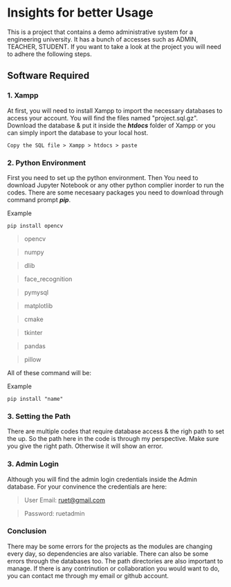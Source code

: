 #  Insights for better Usage
This is a project that contains a demo administrative system for a engineering university. It has a bunch of accesses such as ADMIN, TEACHER, STUDENT. If you want to take a look at the project you will need to adhere the following steps. 
## Software Required 
### 1. Xampp
 
At first, you will need to install Xampp to import the necessary databases to access your account. You will find the files named "project.sql.gz". Download the database & put it inside the ***htdocs*** folder of Xampp or you can simply inport the database to your local host.

``` 
Copy the SQL file > Xampp > htdocs > paste 
``` 
### 2. **Python Environment**
First you need to set up the python environment. Then You need to download Jupyter Notebook or any other python complier inorder to run the codes. There are some necesaary packages you need to download through command prompt ***pip***.

Example
```
pip install opencv
```
>opencv

>numpy

>dlib

>face_recognition

>pymysql

>matplotlib

>cmake

>tkinter

>pandas

>pillow




All of these command will be: 

Example
```
pip install "name"
```
### 3. **Setting the Path**

There are multiple codes that require database access & the righ path to set the up. So the path here in the code is through my perspective. Make sure you give the right path. Otherwise it will show an error. 

### 3. **Admin Login**
Although you will find the admin login credentials inside the Admin database. For your convinence the credentials are here: 

>User Email:   ruet@gmail.com

>Password:   ruetadmin


### **Conclusion**

There may be some errors for the projects as the modules are changing every day, so dependencies are also variable. There can also be some errors through the databases too. The path directories are also important to manage. If there is any contrinution or collaboration you would want to do, you can contact me through my email or github account. 
